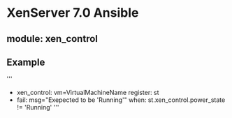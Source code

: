 # XenServer 7.0 Ansible

## module: xen_control

## Example
'''
- xen_control: vm=VirtualMachineName
  register: st
- fail: msg="Exepected to be 'Running'"
  when: st.xen_control.power_state != 'Running'
'''
